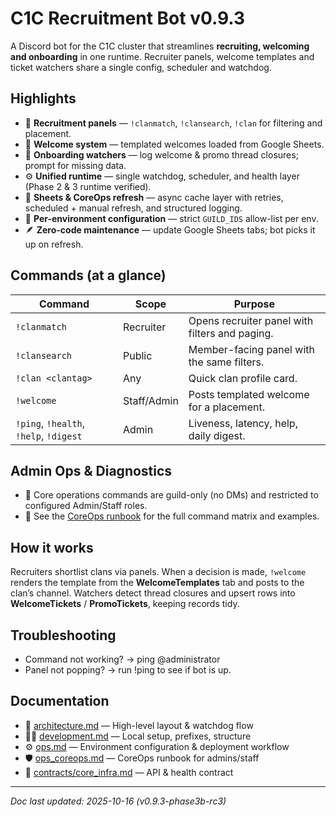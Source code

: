 <!-- Keep README user-facing -->
# C1C Recruitment Bot v0.9.3
A Discord bot for the C1C cluster that streamlines **recruiting, welcoming and onboarding** in one runtime.
Recruiter panels, welcome templates and ticket watchers share a single config, scheduler and watchdog.

## Highlights
- 🧭 **Recruitment panels** — `!clanmatch`, `!clansearch`, `!clan` for filtering and placement.
- 💌 **Welcome system** — templated welcomes loaded from Google Sheets.
- 🧾 **Onboarding watchers** — log welcome & promo thread closures; prompt for missing data.
- ⚙️ **Unified runtime** — single watchdog, scheduler, and health layer (Phase 2 & 3 runtime verified).
- 🔄 **Sheets & CoreOps refresh** — async cache layer with retries, scheduled + manual refresh, and structured logging.
- 🔐 **Per-environment configuration** — strict `GUILD_IDS` allow-list per env.
- 🪶 **Zero-code maintenance** — update Google Sheets tabs; bot picks it up on refresh.

## Commands (at a glance)
| Command | Scope | Purpose |
| --- | --- | --- |
| `!clanmatch` | Recruiter | Opens recruiter panel with filters and paging. |
| `!clansearch` | Public | Member-facing panel with the same filters. |
| `!clan <clantag>` | Any | Quick clan profile card. |
| `!welcome` | Staff/Admin | Posts templated welcome for a placement. |
| `!ping`, `!health`, `!help`, `!digest` | Admin | Liveness, latency, help, daily digest. |

## Admin Ops & Diagnostics
- 🔐 Core operations commands are guild-only (no DMs) and restricted to configured Admin/Staff roles.
- 📘 See the [CoreOps runbook](docs/ops_coreops.md) for the full command matrix and examples.

## How it works
Recruiters shortlist clans via panels. When a decision is made, `!welcome` renders the template from the **WelcomeTemplates** tab and posts to the clan’s channel.
Watchers detect thread closures and upsert rows into **WelcomeTickets** / **PromoTickets**, keeping records tidy.

## Troubleshooting
- Command not working? -> ping @administrator
- Panel not popping? -> run !ping to see if bot is up.

## Documentation
- 📐 [architecture.md](docs/architecture.md) — High-level layout & watchdog flow  
- 🧑‍💻 [development.md](docs/development.md) — Local setup, prefixes, structure  
- ⚙️ [ops.md](docs/ops.md) — Environment configuration & deployment workflow  
- 🛡️ [ops_coreops.md](docs/ops_coreops.md) — CoreOps runbook for admins/staff  
- 📜 [contracts/core_infra.md](docs/contracts/core_infra.md) — API & health contract

---

_Doc last updated: 2025-10-16 (v0.9.3-phase3b-rc3)_
